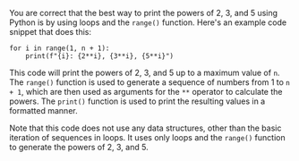 
You are correct that the best way to print the powers of 2, 3, and 5 using Python is by using loops and the `range()` function. Here's an example code snippet that does this:
```
for i in range(1, n + 1):
    print(f"{i}: {2**i}, {3**i}, {5**i}")
```
This code will print the powers of 2, 3, and 5 up to a maximum value of `n`. The `range()` function is used to generate a sequence of numbers from 1 to `n + 1`, which are then used as arguments for the `**` operator to calculate the powers. The `print()` function is used to print the resulting values in a formatted manner.

Note that this code does not use any data structures, other than the basic iteration of sequences in loops. It uses only loops and the `range()` function to generate the powers of 2, 3, and 5.